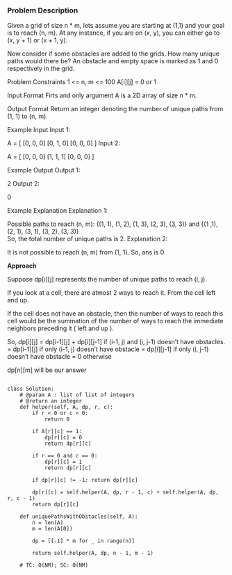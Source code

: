 ### Problem Description

Given a grid of size n * m, lets assume you are starting at (1,1) and your goal is to reach (n, m). At any instance, if you are on (x, y), 
you can either go to (x, y + 1) or (x + 1, y).

Now consider if some obstacles are added to the grids. How many unique paths would there be? An obstacle and empty space is marked as 1 and 0
respectively in the grid.



Problem Constraints
1 <= n, m <= 100
A[i][j] = 0 or 1



Input Format
Firts and only argument A is a 2D array of size n * m.



Output Format
Return an integer denoting the number of unique paths from (1, 1) to (n, m).



Example Input
Input 1:

 A = [
        [0, 0, 0]
        [0, 1, 0]
        [0, 0, 0]
     ]
Input 2:

 A = [
        [0, 0, 0]
        [1, 1, 1]
        [0, 0, 0]
     ]


Example Output
Output 1:

 2
Output 2:

 0


Example Explanation
Explanation 1:

 Possible paths to reach (n, m): {(1, 1), (1, 2), (1, 3), (2, 3), (3, 3)} and {(1 ,1), (2, 1), (3, 1), (3, 2), (3, 3)}  
 So, the total number of unique paths is 2. 
Explanation 2:

 It is not possible to reach (n, m) from (1, 1). So, ans is 0.

**Approach**

Suppose dp[i][j] represents the number of unique paths to reach (i, j).

If you look at a cell, there are atmost 2 ways to reach it. From the cell left and up.

If the cell does not have an obstacle, then the number of ways to reach this cell would be the summation of the number of ways to reach 
the immediate neighbors preceding it ( left and up ).

So, dp[i][j] = dp[i-1][j] + dp[i][j-1] if (i-1, j) and (i, j-1) doesn’t have obstacles.
= dp[i-1][j] if only (i-1, j) doesn’t have obstacle
= dp[i][j-1] if only (i, j-1) doesn’t have obstacle
= 0 otherwise

dp[n][m] will be our answer

```

class Solution:
    # @param A : list of list of integers
    # @return an integer
    def helper(self, A, dp, r, c):
        if r < 0 or c < 0:
            return 0

        if A[r][c] == 1:
            dp[r][c] = 0
            return dp[r][c]

        if r == 0 and c == 0:
            dp[r][c] = 1
            return dp[r][c]

        if dp[r][c] != -1: return dp[r][c]

        dp[r][c] = self.helper(A, dp, r - 1, c) + self.helper(A, dp, r, c - 1)
        return dp[r][c]

    def uniquePathsWithObstacles(self, A):
        n = len(A)
        m = len(A[0])

        dp = [[-1] * m for _ in range(n)]

        return self.helper(A, dp, n - 1, m - 1)

    # TC: O(NM); SC: O(NM)


```

